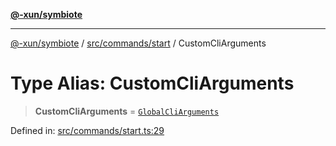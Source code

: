 [**@-xun/symbiote**](../../../../README.md)

***

[@-xun/symbiote](../../../../README.md) / [src/commands/start](../README.md) / CustomCliArguments

# Type Alias: CustomCliArguments

> **CustomCliArguments** = [`GlobalCliArguments`](../../../configure/type-aliases/GlobalCliArguments.md)

Defined in: [src/commands/start.ts:29](https://github.com/Xunnamius/symbiote/blob/a432129d36367c9c0fe2512d6ba837487d12f425/src/commands/start.ts#L29)
